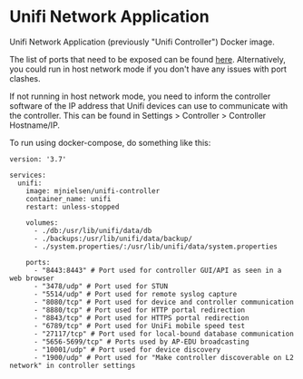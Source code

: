 # Unifi Network Application

Unifi Network Application (previously "Unifi Controller") Docker image.

The list of ports that need to be exposed can be found [here](https://help.ui.com/hc/en-us/articles/218506997-UniFi-Ports-Used). Alternatively, you could run in host network mode if you don't have any issues with port clashes.

If not running in host network mode, you need to inform the controller software of the IP address that Unifi devices can use to communicate with the controller. This can be found in Settings > Controller > Controller Hostname/IP.

To run using docker-compose, do something like this:

    version: '3.7'
    
    services:
      unifi:
        image: mjnielsen/unifi-controller
        container_name: unifi
        restart: unless-stopped

        volumes:
          - ./db:/usr/lib/unifi/data/db
          - ./backups:/usr/lib/unifi/data/backup/
          - ./system.properties/:/usr/lib/unifi/data/system.properties

        ports:
          - "8443:8443" # Port used for controller GUI/API as seen in a web browser
          - "3478/udp" # Port used for STUN
          - "5514/udp" # Port used for remote syslog capture
          - "8080/tcp" # Port used for device and controller communication
          - "8880/tcp" # Port used for HTTP portal redirection
          - "8843/tcp" # Port used for HTTPS portal redirection
          - "6789/tcp" # Port used for UniFi mobile speed test
          - "27117/tcp" # Port used for local-bound database communication
          - "5656-5699/tcp" # Ports used by AP-EDU broadcasting
          - "10001/udp" # Port used for device discovery
          - "1900/udp" # Port used for "Make controller discoverable on L2 network" in controller settings
